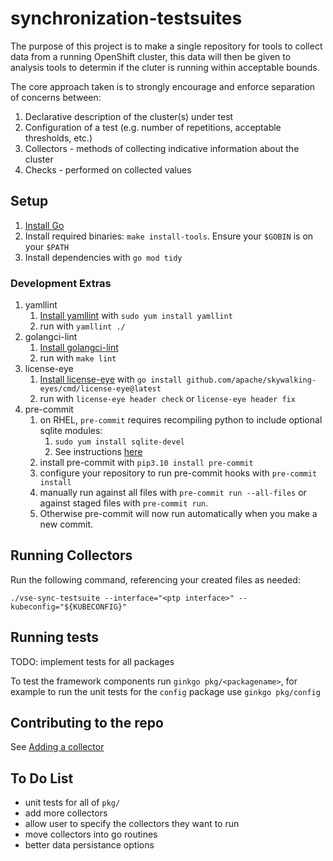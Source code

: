 # synchronization-testsuites

The purpose of this project is to make a single repository for tools to collect data from a running OpenShift cluster, this data will then be given to analysis tools to determin if the cluter is running within acceptable bounds.

The core approach taken is to strongly encourage and enforce separation of concerns between:
1. Declarative description of the cluster(s) under test
1. Configuration of a test (e.g. number of repetitions, acceptable thresholds, etc.)
1. Collectors - methods of collecting indicative information about the cluster
1. Checks - performed on collected values

## Setup

1. [Install Go](https://go.dev/doc/install)
1. Install required binaries: `make install-tools`. Ensure your `$GOBIN` is on your `$PATH`
1. Install dependencies with `go mod tidy`

### Development Extras

1. yamllint
    1. [Install yamllint](https://yamllint.readthedocs.io/en/stable/) with `sudo yum install yamllint`
    1. run with `yamllint ./`
1. golangci-lint
    1. [Install golangci-lint](https://golangci-lint.run/usage/install/#local-installation)
    1. run with `make lint`
1. license-eye
    1. [Install license-eye](https://github.com/apache/skywalking-eyes) with `go install github.com/apache/skywalking-eyes/cmd/license-eye@latest`
    1. run with `license-eye header check` or `license-eye header fix`
1. pre-commit
    1. on RHEL, `pre-commit` requires recompiling python to include optional sqlite modules:
        1. `sudo yum install sqlite-devel`
        1. See instructions [here](https://tecadmin.net/how-to-install-python-3-10-on-centos-rhel-8-fedora/)
    1. install pre-commit with `pip3.10 install pre-commit`
    1. configure your repository to run pre-commit hooks with `pre-commit install`
    1. manually run against all files with `pre-commit run --all-files` or against staged files with `pre-commit run`.
    1. Otherwise pre-commit will now run automatically when you make a new commit.

## Running Collectors

Run the following command, referencing your created files as needed:

```shell
./vse-sync-testsuite --interface="<ptp interface>" --kubeconfig="${KUBECONFIG}"
```

## Running tests

TODO: implement tests for all packages

To test the framework components run `ginkgo pkg/<packagename>`, for example to run the unit tests for the `config` package use `ginkgo pkg/config`

## Contributing to the repo

See [Adding a collector](doc/implementing_a_collector.md)

## To Do List

* unit tests for all of `pkg/`
* add more collectors
* allow user to specify the collectors they want to run
* move collectors into go routines
* better data persistance options
